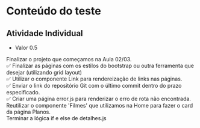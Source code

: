 # Conteúdo do teste

## Atividade Individual
- Valor 0.5
<p>
   Finalizar o projeto que começamos na Aula 02/03. </br>
✅ Finalizar as páginas com os estilos do bootstrap ou outra ferramenta que desejar (utilizando grid layout)</br>
✅ Utilizar o componente Link para rendereização de links nas páginas.</br>
✅ Enviar o link do repositório Git com o último commit dentro do prazo especificado. </br>
✅ Criar uma página error.js para renderizar o erro de rota não encontrada.</br>
   Reutilizar o componente 'Filmes' que utilizamos na Home para fazer o card da página Planos.</br>
   Terminar a lógica if e else de detalhes.js</br>
</p>

